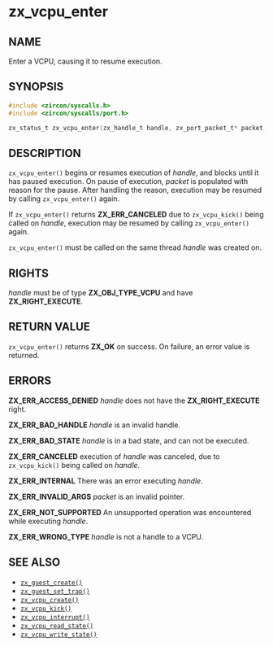 # zx_vcpu_enter

## NAME

<!-- Contents of this heading updated by update-docs-from-fidl, do not edit. -->

Enter a VCPU, causing it to resume execution.

## SYNOPSIS

<!-- Contents of this heading updated by update-docs-from-fidl, do not edit. -->

```c
#include <zircon/syscalls.h>
#include <zircon/syscalls/port.h>

zx_status_t zx_vcpu_enter(zx_handle_t handle, zx_port_packet_t* packet);
```

## DESCRIPTION

`zx_vcpu_enter()` begins or resumes execution of *handle*, and blocks until it
has paused execution. On pause of execution, *packet* is populated with reason
for the pause. After handling the reason, execution may be resumed by calling
`zx_vcpu_enter()` again.

If `zx_vcpu_enter()` returns **ZX_ERR_CANCELED** due to `zx_vcpu_kick()` being
called on *handle*, execution may be resumed by calling `zx_vcpu_enter()` again.

`zx_vcpu_enter()` must be called on the same thread *handle* was created on.

## RIGHTS

<!-- Contents of this heading updated by update-docs-from-fidl, do not edit. -->

*handle* must be of type **ZX_OBJ_TYPE_VCPU** and have **ZX_RIGHT_EXECUTE**.

## RETURN VALUE

`zx_vcpu_enter()` returns **ZX_OK** on success. On failure, an error value is
returned.

## ERRORS

**ZX_ERR_ACCESS_DENIED** *handle* does not have the **ZX_RIGHT_EXECUTE** right.

**ZX_ERR_BAD_HANDLE** *handle* is an invalid handle.

**ZX_ERR_BAD_STATE** *handle* is in a bad state, and can not be executed.

**ZX_ERR_CANCELED** execution of *handle* was canceled, due to `zx_vcpu_kick()`
being called on *handle*.

**ZX_ERR_INTERNAL** There was an error executing *handle*.

**ZX_ERR_INVALID_ARGS** *packet* is an invalid pointer.

**ZX_ERR_NOT_SUPPORTED** An unsupported operation was encountered while
executing *handle*.

**ZX_ERR_WRONG_TYPE** *handle* is not a handle to a VCPU.

## SEE ALSO

 - [`zx_guest_create()`]
 - [`zx_guest_set_trap()`]
 - [`zx_vcpu_create()`]
 - [`zx_vcpu_kick()`]
 - [`zx_vcpu_interrupt()`]
 - [`zx_vcpu_read_state()`]
 - [`zx_vcpu_write_state()`]

<!-- References updated by update-docs-from-fidl, do not edit. -->

[`zx_guest_create()`]: guest_create.md
[`zx_guest_set_trap()`]: guest_set_trap.md
[`zx_vcpu_create()`]: vcpu_create.md
[`zx_vcpu_kick()`]: vcpu_kick.md
[`zx_vcpu_interrupt()`]: vcpu_interrupt.md
[`zx_vcpu_read_state()`]: vcpu_read_state.md
[`zx_vcpu_write_state()`]: vcpu_write_state.md
